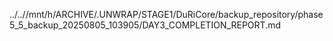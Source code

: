 ../..//mnt/h/ARCHIVE/.UNWRAP/STAGE1/DuRiCore/backup_repository/phase5_5_backup_20250805_103905/DAY3_COMPLETION_REPORT.md